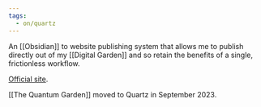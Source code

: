 ```yaml
---
tags:
  - on/quartz
---
```

An [[Obsidian]] to website publishing system that allows me to publish directly out of my [[Digital Garden]] and so retain the benefits of a single, frictionless workflow.

[Official site](https://quartz.jzhao.xyz).

[[The Quantum Garden]] moved to Quartz in September 2023.